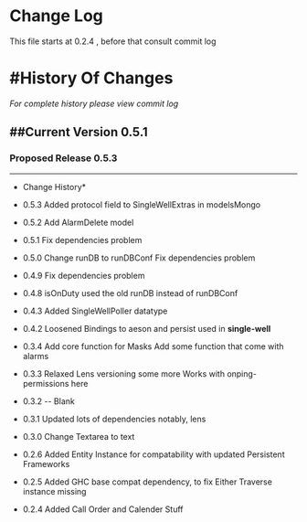 
Change Log
==================
This file starts at 0.2.4 , before that consult commit log

#History Of Changes
=================

*For complete history please view commit log*

##Current Version 0.5.1
--------------------------	


### Proposed Release 0.5.3
----------------------------



* Change History*
+ 0.5.3
  Added protocol field to SingleWellExtras in modelsMongo
+ 0.5.2
  Add AlarmDelete model
+ 0.5.1
  Fix dependencies problem
+ 0.5.0
  Change runDB to runDBConf
  Fix dependencies problem
+ 0.4.9
  Fix dependencies problem
+ 0.4.8
  isOnDuty used the old runDB instead of runDBConf
+ 0.4.3
  Added SingleWellPoller datatype
+ 0.4.2
  Loosened Bindings to aeson and persist
  used in **single-well**
+ 0.3.4
  Add core function for Masks
  Add some function that come with alarms
+ 0.3.3
  Relaxed Lens versioning some more
  Works with onping-permissions here 
+ 0.3.2 -- Blank
+ 0.3.1
  Updated lots of dependencies
  notably, lens
+ 0.3.0
  Change Textarea to text

+ 0.2.6
  Added Entity Instance for compatability with updated Persistent Frameworks
+ 0.2.5	
  Added GHC base compat dependency, to fix Either Traverse instance missing 
+ 0.2.4
  Added Call Order and Calender Stuff
